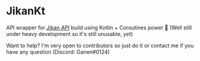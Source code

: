 # JikanKt

API wrapper for [Jikan API](https://jikan.moe) build using Kotlin + Coroutines power 🚀 (Well still under heavy development so it's still unusable, *yet*)

Want to help? I'm very open to contributors so just do it or contact me if you have any question (Discord: Ganen#0124)

